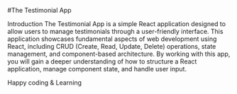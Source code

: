 
#The Testimonial App

Introduction
The Testimonial App is a simple React application designed to allow users to manage testimonials through a user-friendly interface.
This application showcases fundamental aspects of web development using React, including CRUD (Create, Read, Update, Delete) operations, 
state management, and component-based architecture. By working with this app, you will gain a deeper understanding of how to structure
a React application, manage component state, and handle user input.

Happy coding & Learning
